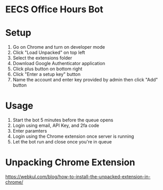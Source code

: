 # EECS Office Hours Bot

# Setup

1. Go on Chrome and turn on developer mode
2. Click "Load Unpacked" on top left
3. Select the extensions folder
4. Download Google Authenticator application
5. Click plus button on bottom right
6. Click "Enter a setup key" button
7. Name the account and enter key provided by admin then click "Add" button

# Usage

1. Start the bot 5 minutes before the queue opens
2. Login using email, API Key, and 2fa code
3. Enter paramters
4. Login using the Chrome extension once server is running
5. Let the bot run and close once you're in queue

# Unpacking Chrome Extension
https://webkul.com/blog/how-to-install-the-unpacked-extension-in-chrome/
